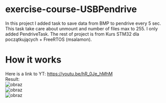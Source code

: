# exercise-course-USBPendrive
In this project I added task to save data from BMP to pendrive every 5 sec. This task take care about unmount and number of files max to 255.
I only added PendriveTask. The rest of project is from Kurs STM32 dla początkujących + FreeRTOS (msalamon). 

# How it works
Here is a link to YT: https://youtu.be/hR_0Je_hMhM
<br>
Result: <br>
![obraz](https://github.com/PianistaPiano/exercise-course-USBPendrive/assets/76052736/05ff3c2c-b0a1-4f28-8f32-0ed5d73a85f3) <br>
![obraz](https://github.com/PianistaPiano/exercise-course-USBPendrive/assets/76052736/0a0e37b9-cb26-4844-b2a0-3ec51f98e545) <br>
![obraz](https://github.com/PianistaPiano/exercise-course-USBPendrive/assets/76052736/f0ff10a4-a024-4b47-8fee-bc76f9a6b105) <br>




